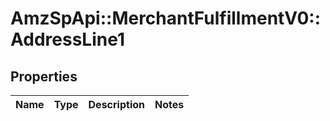 # AmzSpApi::MerchantFulfillmentV0::AddressLine1

## Properties
Name | Type | Description | Notes
------------ | ------------- | ------------- | -------------

